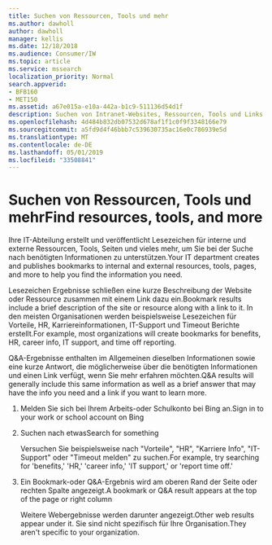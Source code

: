 ```yaml
---
title: Suchen von Ressourcen, Tools und mehr
ms.author: dawholl
author: dawholl
manager: kellis
ms.date: 12/18/2018
ms.audience: Consumer/IW
ms.topic: article
ms.service: mssearch
localization_priority: Normal
search.appverid:
- BFB160
- MET150
ms.assetid: a67e015a-e10a-442a-b1c9-511136d54d1f
description: Suchen von Intranet-Websites, Ressourcen, Tools und Links zu internen Informationen mithilfe der Microsoft-Suche
ms.openlocfilehash: 4d484b832db07532d678af1f1c0f9f3348166e79
ms.sourcegitcommit: a5fd9d4f46bbb7c539630735ac16e0c786939e5d
ms.translationtype: MT
ms.contentlocale: de-DE
ms.lasthandoff: 05/01/2019
ms.locfileid: "33508841"
---
```

# <a name="find-resources-tools-and-more"></a><span data-ttu-id="9b4c2-103">Suchen von Ressourcen, Tools und mehr</span><span class="sxs-lookup"><span data-stu-id="9b4c2-103">Find resources, tools, and more</span></span>

<span data-ttu-id="9b4c2-104">Ihre IT-Abteilung erstellt und veröffentlicht Lesezeichen für interne und externe Ressourcen, Tools, Seiten und vieles mehr, um Sie bei der Suche nach benötigten Informationen zu unterstützen.</span><span class="sxs-lookup"><span data-stu-id="9b4c2-104">Your IT department creates and publishes bookmarks to internal and external resources, tools, pages, and more to help you find the information you need.</span></span>
  
<span data-ttu-id="9b4c2-105">Lesezeichen Ergebnisse schließen eine kurze Beschreibung der Website oder Ressource zusammen mit einem Link dazu ein.</span><span class="sxs-lookup"><span data-stu-id="9b4c2-105">Bookmark results include a brief description of the site or resource along with a link to it.</span></span> <span data-ttu-id="9b4c2-106">In den meisten Organisationen werden beispielsweise Lesezeichen für Vorteile, HR, Karriereinformationen, IT-Support und Timeout Berichte erstellt.</span><span class="sxs-lookup"><span data-stu-id="9b4c2-106">For example, most organizations will create bookmarks for benefits, HR, career info, IT support, and time off reporting.</span></span>
  
<span data-ttu-id="9b4c2-107">Q&A-Ergebnisse enthalten im Allgemeinen dieselben Informationen sowie eine kurze Antwort, die möglicherweise über die benötigten Informationen und einen Link verfügt, wenn Sie mehr erfahren möchten.</span><span class="sxs-lookup"><span data-stu-id="9b4c2-107">Q&A results will generally include this same information as well as a brief answer that may have the info you need and a link if you want to learn more.</span></span>
  
1. <span data-ttu-id="9b4c2-108">Melden Sie sich bei Ihrem Arbeits-oder Schulkonto bei Bing an.</span><span class="sxs-lookup"><span data-stu-id="9b4c2-108">Sign in to your work or school account on Bing</span></span> 
    
2. <span data-ttu-id="9b4c2-109">Suchen nach etwas</span><span class="sxs-lookup"><span data-stu-id="9b4c2-109">Search for something</span></span>
    
    <span data-ttu-id="9b4c2-110">Versuchen Sie beispielsweise nach "Vorteile", "HR", "Karriere Info", "IT-Support" oder "Timeout melden" zu suchen.</span><span class="sxs-lookup"><span data-stu-id="9b4c2-110">For example, try searching for 'benefits,' 'HR,' 'career info,' 'IT support,' or 'report time off.'</span></span>
    
3. <span data-ttu-id="9b4c2-111">Ein Bookmark-oder Q&A-Ergebnis wird am oberen Rand der Seite oder rechten Spalte angezeigt.</span><span class="sxs-lookup"><span data-stu-id="9b4c2-111">A bookmark or Q&A result appears at the top of the page or right column</span></span>
    
    <span data-ttu-id="9b4c2-112">Weitere Webergebnisse werden darunter angezeigt.</span><span class="sxs-lookup"><span data-stu-id="9b4c2-112">Other web results appear under it.</span></span> <span data-ttu-id="9b4c2-113">Sie sind nicht spezifisch für Ihre Organisation.</span><span class="sxs-lookup"><span data-stu-id="9b4c2-113">They aren't specific to your organization.</span></span>

  

